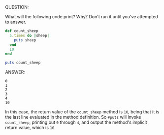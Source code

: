 QUESTION:

What will the following code print? Why? Don't run it until you've attempted to answer.

```ruby
def count_sheep
  5.times do |sheep|
    puts sheep
  end
  10
end

puts count_sheep
```

ANSWER:

```
0
1
2
3
4
10
```

In this case, the return value of the `count_sheep` method is `10`, being that it is the last line
evaluated in the method definition. So `#puts` will invoke `count_sheep`, printing out `0` through `4`,
and output the method's implicit return value, which is `10`.

